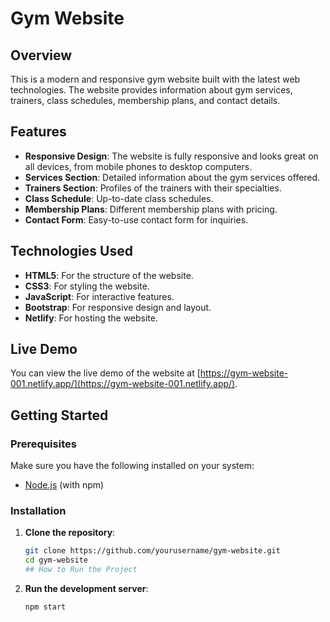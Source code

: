# Gym Website

## Overview

This is a modern and responsive gym website built with the latest web technologies. The website provides information about gym services, trainers, class schedules, membership plans, and contact details.

## Features

- **Responsive Design**: The website is fully responsive and looks great on all devices, from mobile phones to desktop computers.
- **Services Section**: Detailed information about the gym services offered.
- **Trainers Section**: Profiles of the trainers with their specialties.
- **Class Schedule**: Up-to-date class schedules.
- **Membership Plans**: Different membership plans with pricing.
- **Contact Form**: Easy-to-use contact form for inquiries.

## Technologies Used

- **HTML5**: For the structure of the website.
- **CSS3**: For styling the website.
- **JavaScript**: For interactive features.
- **Bootstrap**: For responsive design and layout.
- **Netlify**: For hosting the website.

## Live Demo

You can view the live demo of the website at [https://gym-website-001.netlify.app/](https://gym-website-001.netlify.app/).

## Getting Started

### Prerequisites

Make sure you have the following installed on your system:

- [Node.js](https://nodejs.org/) (with npm)

### Installation

1. **Clone the repository**:

   ```sh
   git clone https://github.com/yourusername/gym-website.git
   cd gym-website
   ## How to Run the Project

2. **Run the development server**:

   ```sh
   npm start

